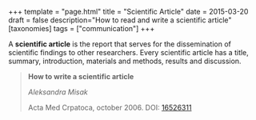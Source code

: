 +++
template = "page.html"
title = "Scientific Article"
date =  2015-03-20
draft = false
description="How to read and write a scientific article"
[taxonomies]
tags = ["communication"]
+++

A **scientific article** is the report that serves for the dissemination of scientific findings to other researchers. Every scientific article has a title, summary, introduction, materials and methods, results and discussion.
<!-- more -->

> **How to write a scientific article**
>
> *Aleksandra Misak*
>
> Acta Med Crpatoca, october 2006. DOI: [16526311](https://pubmed.ncbi.nlm.nih.gov/16526311/)